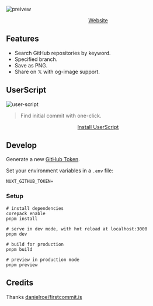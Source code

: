 ![preivew](https://static.yuy1n.io/initcommit-info-demo.png)

<p align="center">
<a href="https://initcommit.info/">Website</a>
</p>

## Features

- Search GitHub repositories by keyword.
- Specified branch.
- Save as PNG.
- Share on 𝕏 with og-image support.

## UserScript

![user-script](https://cdn.jsdelivr.net/gh/yuyinws/static@master/2024/05/upgit_20240521_1716276872.png)

>  Find initial commit with one-click.

<p align="center">
<a href="https://greasyfork.org/scripts/495668-open-in-initcommit" target="_blank">Install UserScript</a>
</p>

## Develop

Generate a new [GitHub Token](https://github.com/settings/tokens).

Set your environment variables in a `.env` file:

```
NUXT_GITHUB_TOKEN=
```

### Setup

```shell
# install dependencies
corepack enable
pnpm install

# serve in dev mode, with hot reload at localhost:3000
pnpm dev

# build for production
pnpm build

# preview in production mode
pnpm preview
```

## Credits

Thanks [danielroe/firstcommit.is](https://github.com/danielroe/firstcommit.is)
